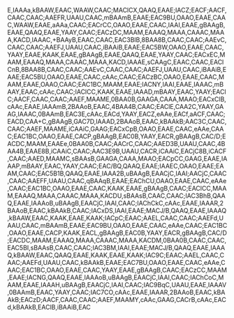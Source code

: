 E,IAAAa,kBAAW,EAAC,WAAW,CAAC;MAClCX,QAAQ,EAAE;IACZ;EACF;AACF,CAAC,CAAC;AAEFR,UAAU,CAAC,mBAAmB,EAAE;EAC9BU,OAAO,EAAE,CAAC,WAAW,EAAE,aAAa,CAAC;EACrCC,OAAO,EAAE,CAAC,IAAI,EAAE,gBAAgB,EAAE,QAAQ,EAAE,YAAY,CAAC;EACzDC,MAAM,EAAAQ,MAAA,CAAAC,MAAA,KACD,IAAAC,+BAAyB,EAAC,CAAC,EAC3BlB,8BAA8B,CAAC,CAAC;AAEvC,CAAC,CAAC;AAEFJ,UAAU,CAAC,iBAAiB,EAAE;EAC5BW,OAAO,EAAE,CAAC,YAAY,EAAE,KAAK,EAAE,gBAAgB,EAAE,QAAQ,EAAE,YAAY,CAAC;EACxEC,MAAM,EAAAQ,MAAA,CAAAC,MAAA,KACD,IAAAE,sCAAgC,EAAC,CAAC,EAClCnB,8BAA8B,CAAC,CAAC;AAEvC,CAAC,CAAC;AAEFJ,UAAU,CAAC,iBAAiB,EAAE;EAC5BU,OAAO,EAAE,CAAC,cAAc,CAAC;EACzBC,OAAO,EAAE,CAAC,MAAM,EAAE,OAAO,CAAC;EAC1BC,MAAM,EAAE;IACNY,IAAI,EAAE,IAAAC,mBAAY,EAAC,cAAc,CAAC;IAClCC,KAAK,EAAE,IAAAD,mBAAY,EAAC,YAAY;EAClC;AACF,CAAC,CAAC;AAEF,MAAME,0BAA0B,GAAGA,CAAA,MAAO;EACxClB,cAAc,EAAE,IAAAmB,2BAAoB,EAAC,4BAA4B,CAAC;EAClE,CAA2C,YAAY,GAAG,IAAAC,0BAAmB,EAC3E,cAAc,EACd,YAAY,EACZ,eAAe,EACf,aACF,CAAC;EACD,CAA+C,gBAAgB,GAC7D,IAAAD,2BAAoB,EAAC,kBAAkB;AAC3C,CAAC,CAAC;AAEF,MAAME,iCAAiC,GAAG;EACxCpB,OAAO,EAAE,CAAC,eAAe,CAAC;EAC1BC,OAAO,EAAE,CACP,gBAAgB,EAC0B,YAAY,EACR,gBAAgB,CAC/D;EACDC,MAAM,EAAEe,0BAA0B,CAAC;AACrC,CAAC;AAED3B,UAAU,CAAC,4BAA4B,EAAE8B,iCAAiC,CAAC;AAC3E9B,UAAU,CACR,iCAAiC,EACjC8B,iCACF,CAAC;AAED,MAAMC,sBAAsB,GAAGA,CAAA,MAAO;EACpCC,GAAG,EAAE,IAAAP,mBAAY,EAAC,YAAY,CAAC;EAC/BQ,QAAQ,EAAE;IAAEC,OAAO,EAAE;EAAM,CAAC;EAC5B1B,QAAQ,EAAE,IAAA2B,uBAAgB,EAACjC,IAAI;AACjC,CAAC,CAAC;AAEFF,UAAU,CAAC,qBAAqB,EAAE;EAChCU,OAAO,EAAE,CAAC,eAAe,CAAC;EAC1BC,OAAO,EAAE,CAAC,KAAK,EAAE,gBAAgB,CAAC;EAClCC,MAAM,EAAAQ,MAAA,CAAAC,MAAA,KACDU,sBAAsB,CAAC,CAAC;IAC3BhB,QAAQ,EAAE,IAAAoB,uBAAgB,EAACjC,IAAI,CAAC;IAChCkC,cAAc,EAAE,IAAAR,2BAAoB,EAAC,kBAAkB,CAAC;IACxDS,IAAI,EAAE;MACJ/B,QAAQ,EAAE,IAAAQ,kBAAW,EAAC,KAAK,EAAE,KAAK;IACpC;EAAC;AAEL,CAAC,CAAC;AAEFd,UAAU,CAAC,mBAAmB,EAAE;EAC9BU,OAAO,EAAE,CAAC,eAAe,CAAC;EAC1BC,OAAO,EAAE,CACP,KAAK,EACL,gBAAgB,EAC0B,YAAY,EACR,gBAAgB,CAC/D;EACDC,MAAM,EAAAQ,MAAA,CAAAC,MAAA,KACDM,0BAA0B,CAAC,CAAC,EAC5BI,sBAAsB,CAAC,CAAC;IAC3BM,IAAI,EAAE;MACJ/B,QAAQ,EAAE,IAAAQ,kBAAW,EAAC,QAAQ,EAAE,KAAK,EAAE,KAAK;IAC9C;EAAC;AAEL,CAAC,CAAC;AAEFd,UAAU,CAAC,kBAAkB,EAAE;EAC7BU,OAAO,EAAE,CAAC,eAAe,CAAC;EAC1BC,OAAO,EAAE,CAAC,YAAY,EAAE,gBAAgB,CAAC;EACzCC,MAAM,EAAE;IACNG,QAAQ,EAAE,IAAAoB,uBAAgB,EAACjC,IAAI,CAAC;IAChCoC,MAAM,EAAE,IAAAH,uBAAgB,EAACjC,IAAI,CAAC;IAC9BqC,UAAU,EAAE,IAAAV,0BAAmB,EAAC,YAAY,CAAC;IAC7CO,cAAc,EAAE,IAAAR,2BAAoB,EAAC,kBAAkB;EACzD;AACF,CAAC,CAAC;AAEF,MAAMY,cAAc,GAAG,CACrB,cAAc,EACd,kBAAkB,EAClB,iBAAiB,EAC